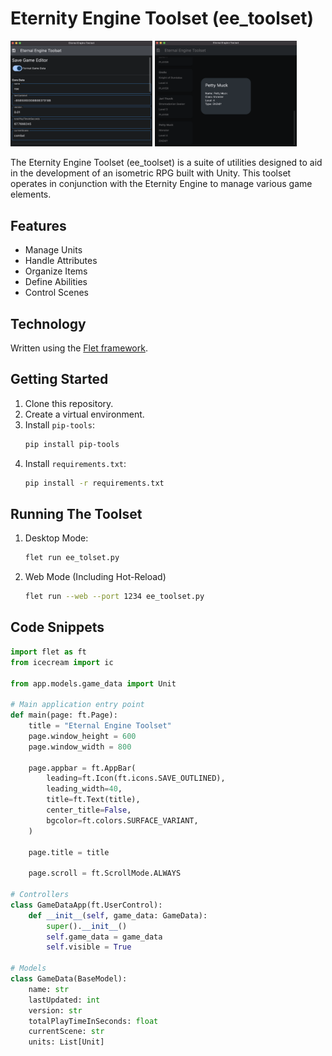 # Eternity Engine Toolset (ee_toolset)

<p float="left">
  <img src="images/github/github_1.png" width="45%" />
  <img src="images/github/github_2.png" width="45%" /> 
</p>

The Eternity Engine Toolset (ee_toolset) is a suite of utilities designed to aid in the development of an isometric RPG built with Unity. This toolset operates in conjunction with the Eternity Engine to manage various game elements.

## Features
- Manage Units
- Handle Attributes
- Organize Items
- Define Abilities
- Control Scenes

## Technology
Written using the [Flet framework](https://flet.dev/).

## Getting Started
1. Clone this repository.
2. Create a virtual environment.
3. Install `pip-tools`:
   ```bash
   pip install pip-tools
4. Install `requirements.txt`:
    ```bash
    pip install -r requirements.txt
    ``````

## Running The Toolset

1. Desktop Mode:
    ```bash
    flet run ee_tolset.py
2. Web Mode (Including Hot-Reload)
    ```bash
    flet run --web --port 1234 ee_toolset.py
    ``````

## Code Snippets
```python
import flet as ft
from icecream import ic

from app.models.game_data import Unit

# Main application entry point
def main(page: ft.Page):
    title = "Eternal Engine Toolset"
    page.window_height = 600
    page.window_width = 800

    page.appbar = ft.AppBar(
        leading=ft.Icon(ft.icons.SAVE_OUTLINED),
        leading_width=40,
        title=ft.Text(title),
        center_title=False,
        bgcolor=ft.colors.SURFACE_VARIANT,
    )

    page.title = title

    page.scroll = ft.ScrollMode.ALWAYS

# Controllers
class GameDataApp(ft.UserControl):
    def __init__(self, game_data: GameData):
        super().__init__()
        self.game_data = game_data
        self.visible = True

# Models
class GameData(BaseModel):
    name: str
    lastUpdated: int
    version: str
    totalPlayTimeInSeconds: float
    currentScene: str
    units: List[Unit]
